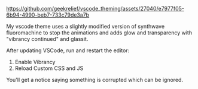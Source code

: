 https://github.com/geekrelief/vscode_theming/assets/27040/e7977f05-6b94-4990-beb7-733c79de3a7b

My vscode theme uses a slightly modified version of synthwave fluoromachine to stop the animations and adds glow and transparency with "vibrancy continued" and glassit.

After updating VSCode, run and restart the editor: 
1) Enable Vibrancy
2) Reload Custom CSS and JS

You'll get a notice saying something is corrupted which can be ignored.